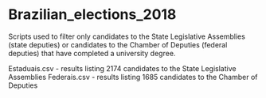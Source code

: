# Brazilian_elections_2018

Scripts used to filter only candidates to the State Legislative Assemblies (state deputies) or candidates to the Chamber of Deputies (federal deputies) that have completed a university degree.

Estaduais.csv - results listing 2174 candidates to the State Legislative Assemblies
Federais.csv - results listing 1685 candidates to the Chamber of Deputies
